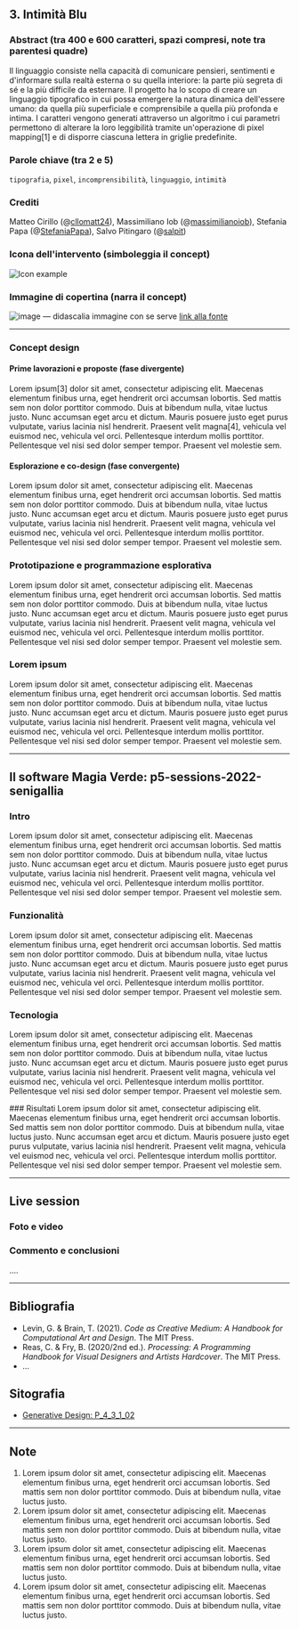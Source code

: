## 3. Intimità Blu

### Abstract (tra 400 e 600 caratteri, spazi compresi, note tra parentesi quadre)
Il linguaggio consiste nella capacità di comunicare pensieri, sentimenti e d'informare sulla realtà esterna o su quella interiore: la parte più segreta di sé e la più difficile da esternare.
Il progetto ha lo scopo di creare un linguaggio tipografico in cui possa emergere la natura dinamica dell'essere umano: da quella più superficiale e comprensibile a quella più profonda e intima.
I caratteri vengono generati attraverso un algoritmo i cui parametri permettono di alterare la loro leggibilità tramite un'operazione di pixel mapping[1] e di disporre ciascuna lettera in griglie predefinite.

### Parole chiave (tra 2 e 5)
`tipografia`, `pixel`, `incomprensibilità`, `linguaggio`, `intimità`

### Crediti
Matteo Cirillo (@[cllomatt24](https://github.com/cllomatt24)), Massimiliano Iob (@[massimilianoiob](https://github.com/massimilianoiob)), Stefania Papa (@[StefaniaPapa](https://github.com/StefaniaPapa)), Salvo Pitingaro (@[salpit](https://github.com/salpit))

### Icona dell'intervento (simboleggia il concept)
![Icon example](https://media3.giphy.com/media/26ufhUp00gyiOwdig/giphy.gif?cid=ecf05e473pnknnbvek77wa4qcdmhaccef8dws21wrfftrfaj&rid=giphy.gif&ct=g)

### Immagine di copertina (narra il concept)
![image](https://user-images.githubusercontent.com/101120757/174033580-39382f14-0bef-4a2f-8a1c-efcc42819353.png)
— didascalia immagine con se serve [link alla fonte](https://unsplash.com/photos/w8CcH9Md4vE)

-------

### Concept design

#### Prime lavorazioni e proposte (fase divergente)
Lorem ipsum[3] dolor sit amet, consectetur adipiscing elit. Maecenas elementum finibus urna, eget hendrerit orci accumsan lobortis. Sed mattis sem non dolor porttitor commodo. Duis at bibendum nulla, vitae luctus justo. Nunc accumsan eget arcu et dictum. Mauris posuere justo eget purus vulputate, varius lacinia nisl hendrerit. Praesent velit magna[4], vehicula vel euismod nec, vehicula vel orci. Pellentesque interdum mollis porttitor. Pellentesque vel nisi sed dolor semper tempor. Praesent vel molestie sem. 

#### Esplorazione e co-design (fase convergente)
Lorem ipsum dolor sit amet, consectetur adipiscing elit. Maecenas elementum finibus urna, eget hendrerit orci accumsan lobortis. Sed mattis sem non dolor porttitor commodo. Duis at bibendum nulla, vitae luctus justo. Nunc accumsan eget arcu et dictum. Mauris posuere justo eget purus vulputate, varius lacinia nisl hendrerit. Praesent velit magna, vehicula vel euismod nec, vehicula vel orci. Pellentesque interdum mollis porttitor. Pellentesque vel nisi sed dolor semper tempor. Praesent vel molestie sem. 

### Prototipazione e programmazione esplorativa
Lorem ipsum dolor sit amet, consectetur adipiscing elit. Maecenas elementum finibus urna, eget hendrerit orci accumsan lobortis. Sed mattis sem non dolor porttitor commodo. Duis at bibendum nulla, vitae luctus justo. Nunc accumsan eget arcu et dictum. Mauris posuere justo eget purus vulputate, varius lacinia nisl hendrerit. Praesent velit magna, vehicula vel euismod nec, vehicula vel orci. Pellentesque interdum mollis porttitor. Pellentesque vel nisi sed dolor semper tempor. Praesent vel molestie sem. 

### Lorem ipsum
Lorem ipsum dolor sit amet, consectetur adipiscing elit. Maecenas elementum finibus urna, eget hendrerit orci accumsan lobortis. Sed mattis sem non dolor porttitor commodo. Duis at bibendum nulla, vitae luctus justo. Nunc accumsan eget arcu et dictum. Mauris posuere justo eget purus vulputate, varius lacinia nisl hendrerit. Praesent velit magna, vehicula vel euismod nec, vehicula vel orci. Pellentesque interdum mollis porttitor. Pellentesque vel nisi sed dolor semper tempor. Praesent vel molestie sem. 

-------

## Il software Magia Verde: p5-sessions-2022-senigallia

### Intro
Lorem ipsum dolor sit amet, consectetur adipiscing elit. Maecenas elementum finibus urna, eget hendrerit orci accumsan lobortis. Sed mattis sem non dolor porttitor commodo. Duis at bibendum nulla, vitae luctus justo. Nunc accumsan eget arcu et dictum. Mauris posuere justo eget purus vulputate, varius lacinia nisl hendrerit. Praesent velit magna, vehicula vel euismod nec, vehicula vel orci. Pellentesque interdum mollis porttitor. Pellentesque vel nisi sed dolor semper tempor. Praesent vel molestie sem. 

### Funzionalità
Lorem ipsum dolor sit amet, consectetur adipiscing elit. Maecenas elementum finibus urna, eget hendrerit orci accumsan lobortis. Sed mattis sem non dolor porttitor commodo. Duis at bibendum nulla, vitae luctus justo. Nunc accumsan eget arcu et dictum. Mauris posuere justo eget purus vulputate, varius lacinia nisl hendrerit. Praesent velit magna, vehicula vel euismod nec, vehicula vel orci. Pellentesque interdum mollis porttitor. Pellentesque vel nisi sed dolor semper tempor. Praesent vel molestie sem. 

### Tecnologia
Lorem ipsum dolor sit amet, consectetur adipiscing elit. Maecenas elementum finibus urna, eget hendrerit orci accumsan lobortis. Sed mattis sem non dolor porttitor commodo. Duis at bibendum nulla, vitae luctus justo. Nunc accumsan eget arcu et dictum. Mauris posuere justo eget purus vulputate, varius lacinia nisl hendrerit. Praesent velit magna, vehicula vel euismod nec, vehicula vel orci. Pellentesque interdum mollis porttitor. Pellentesque vel nisi sed dolor semper tempor. Praesent vel molestie sem. 

### Risultati
Lorem ipsum dolor sit amet, consectetur adipiscing elit. Maecenas elementum finibus urna, eget hendrerit orci accumsan lobortis. Sed mattis sem non dolor porttitor commodo. Duis at bibendum nulla, vitae luctus justo. Nunc accumsan eget arcu et dictum. Mauris posuere justo eget purus vulputate, varius lacinia nisl hendrerit. Praesent velit magna, vehicula vel euismod nec, vehicula vel orci. Pellentesque interdum mollis porttitor. Pellentesque vel nisi sed dolor semper tempor. Praesent vel molestie sem. 

-------

## Live session 

### Foto e video

### Commento e conclusioni

....

-------

## Bibliografia
* Levin, G. & Brain, T. (2021). _Code as Creative Medium: A Handbook for Computational Art and Design_. The MIT Press.
* Reas, C. & Fry, B. (2020/2nd ed.). _Processing: A Programming Handbook for Visual Designers and Artists Hardcover_. The MIT Press.
* ...

## Sitografia
* [Generative Design: P_4_3_1_02](https://github.com/generative-design/Code-Package-p5.js/blob/master/01_P/P_4_3_1_02/sketch.js)

-------

## Note
1. Lorem ipsum dolor sit amet, consectetur adipiscing elit. Maecenas elementum finibus urna, eget hendrerit orci accumsan lobortis. Sed mattis sem non dolor porttitor commodo. Duis at bibendum nulla, vitae luctus justo.
2. Lorem ipsum dolor sit amet, consectetur adipiscing elit. Maecenas elementum finibus urna, eget hendrerit orci accumsan lobortis. Sed mattis sem non dolor porttitor commodo. Duis at bibendum nulla, vitae luctus justo.
3. Lorem ipsum dolor sit amet, consectetur adipiscing elit. Maecenas elementum finibus urna, eget hendrerit orci accumsan lobortis. Sed mattis sem non dolor porttitor commodo. Duis at bibendum nulla, vitae luctus justo.
4. Lorem ipsum dolor sit amet, consectetur adipiscing elit. Maecenas elementum finibus urna, eget hendrerit orci accumsan lobortis. Sed mattis sem non dolor porttitor commodo. Duis at bibendum nulla, vitae luctus justo.
